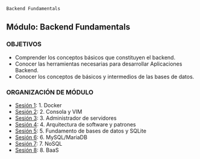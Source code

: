 `Backend Fundamentals`

## Módulo: Backend Fundamentals

### OBJETIVOS
- Comprender los conceptos básicos que constituyen el backend.
- Conocer las herramientas necesarias para desarrollar Aplicaciones Backend.
- Conocer los conceptos de básicos y intermedios de las bases de datos.

### ORGANIZACIÓN DE MÓDULO

- [Sesión 1](Sesion-01): 1. Docker
- [Sesión 2](Sesion-02): 2. Consola y VIM
- [Sesión 3](Sesion-03): 3. Administrador de servidores
- [Sesión 4](Sesion-04): 4. Arquitectura de software y patrones
- [Sesión 5](Sesion-05): 5. Fundamento de bases de datos y SQLite
- [Sesión 6](Sesion-06): 6. MySQL/MariaDB
- [Sesión 7](Sesion-07): 7. NoSQL
- [Sesión 8](Sesion-08): 8. BaaS

